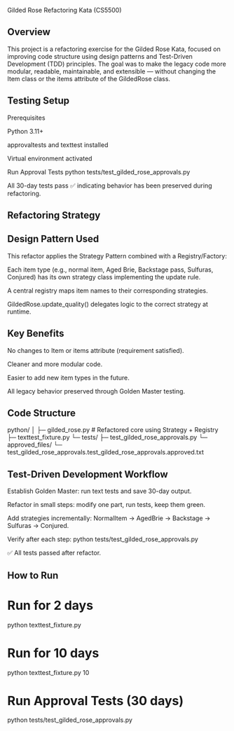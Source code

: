 Gilded Rose Refactoring Kata (CS5500)

## Overview

This project is a refactoring exercise for the Gilded Rose Kata, focused on improving code structure using design patterns and Test-Driven Development (TDD) principles.
The goal was to make the legacy code more modular, readable, maintainable, and extensible — without changing the Item class or the items attribute of the GildedRose class.

## Testing Setup
Prerequisites

Python 3.11+

approvaltests and texttest installed

Virtual environment activated

Run Approval Tests
python tests/test_gilded_rose_approvals.py


All 30-day tests pass ✅ indicating behavior has been preserved during refactoring.

## Refactoring Strategy
## Design Pattern Used

This refactor applies the Strategy Pattern combined with a Registry/Factory:

Each item type (e.g., normal item, Aged Brie, Backstage pass, Sulfuras, Conjured) has its own strategy class implementing the update rule.

A central registry maps item names to their corresponding strategies.

GildedRose.update_quality() delegates logic to the correct strategy at runtime.

## Key Benefits

No changes to Item or items attribute (requirement satisfied).

Cleaner and more modular code.

Easier to add new item types in the future.

All legacy behavior preserved through Golden Master testing.

## Code Structure
python/
│
├─ gilded_rose.py                 # Refactored core using Strategy + Registry
├─ texttest_fixture.py
└─ tests/
   ├─ test_gilded_rose_approvals.py
   └─ approved_files/
      └─ test_gilded_rose_approvals.test_gilded_rose_approvals.approved.txt

## Test-Driven Development Workflow

Establish Golden Master: run text tests and save 30-day output.

Refactor in small steps: modify one part, run tests, keep them green.

Add strategies incrementally: NormalItem → AgedBrie → Backstage → Sulfuras → Conjured.

Verify after each step: python tests/test_gilded_rose_approvals.py

✅ All tests passed after refactor.

## How to Run
# Run for 2 days
python texttest_fixture.py

# Run for 10 days
python texttest_fixture.py 10

# Run Approval Tests (30 days)
python tests/test_gilded_rose_approvals.py
